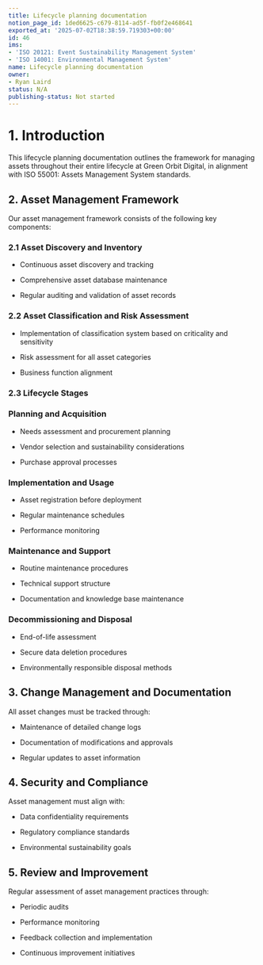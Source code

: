 ```yaml
---
title: Lifecycle planning documentation
notion_page_id: 1ded6625-c679-8114-ad5f-fb0f2e468641
exported_at: '2025-07-02T18:38:59.719303+00:00'
id: 46
ims:
- 'ISO 20121: Event Sustainability Management System'
- 'ISO 14001: Environmental Management System'
name: Lifecycle planning documentation
owner:
- Ryan Laird
status: N/A
publishing-status: Not started
---
```


# 1. Introduction

This lifecycle planning documentation outlines the framework for managing assets throughout their entire lifecycle at Green Orbit Digital, in alignment with ISO 55001: Assets Management System standards.

## 2. Asset Management Framework

Our asset management framework consists of the following key components:

### 2.1 Asset Discovery and Inventory

- Continuous asset discovery and tracking

- Comprehensive asset database maintenance

- Regular auditing and validation of asset records

### 2.2 Asset Classification and Risk Assessment

- Implementation of classification system based on criticality and sensitivity

- Risk assessment for all asset categories

- Business function alignment

### 2.3 Lifecycle Stages

### Planning and Acquisition

- Needs assessment and procurement planning

- Vendor selection and sustainability considerations

- Purchase approval processes

### Implementation and Usage

- Asset registration before deployment

- Regular maintenance schedules

- Performance monitoring

### Maintenance and Support

- Routine maintenance procedures

- Technical support structure

- Documentation and knowledge base maintenance

### Decommissioning and Disposal

- End-of-life assessment

- Secure data deletion procedures

- Environmentally responsible disposal methods

## 3. Change Management and Documentation

All asset changes must be tracked through:

- Maintenance of detailed change logs

- Documentation of modifications and approvals

- Regular updates to asset information

## 4. Security and Compliance

Asset management must align with:

- Data confidentiality requirements

- Regulatory compliance standards

- Environmental sustainability goals

## 5. Review and Improvement

Regular assessment of asset management practices through:

- Periodic audits

- Performance monitoring

- Feedback collection and implementation

- Continuous improvement initiatives